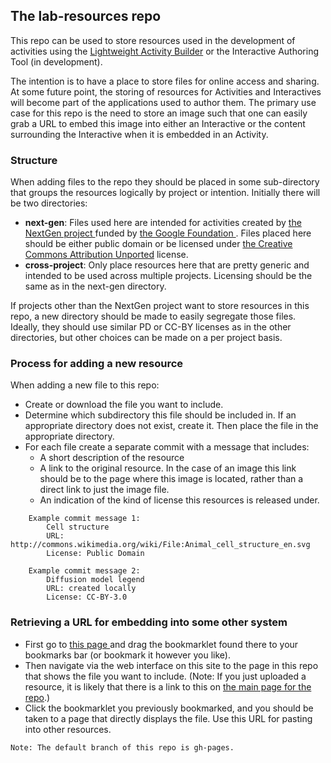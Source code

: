 ## The lab-resources repo

This repo can be used to store resources used in the development of activities using the [Lightweight Activity Builder](https://github.com/concord-consortium/lightweight-standalone) or the Interactive Authoring Tool (in development).

The intention is to have a place to store files for online access and sharing. At some future point, the storing of resources for Activities and Interactives will become part of the applications used to author them. The primary use case for this repo is the need to store an image such that one can easily grab a URL to embed this image into either an Interactive or the content surrounding the Interactive when it is embedded in an Activity.

### Structure
When adding files to the repo they should be placed in some sub-directory that groups the resources logically by project or intention. Initially there will be two directories:
- **next-gen**: Files used here are intended for activities created by [the NextGen project ](https://github.com/concord-consortium/lab) funded by [the Google Foundation ](http://www.google.com/landing/givesback/2011/). Files placed here should be either public domain or be licensed under [the Creative Commons Attribution Unported](http://creativecommons.org/licenses/by/3.0/) license. 
- **cross-project**: Only place resources here that are pretty generic and intended to be used across multiple projects. Licensing should be the same as in the next-gen directory.


If projects other than the NextGen project want to store resources in this repo, a new directory should be made to easily segregate those files. Ideally, they should use similar PD or CC-BY licenses as in the other directories, but other choices can be made on a per project basis.

### Process for adding a new resource
When adding a new file to this repo:
- Create or download the file you want to include.
- Determine which subdirectory this file should be included in. If an appropriate directory does not exist, create it. Then place the file in the appropriate directory.
- For each file create a separate commit with a message that includes: 
    - A short description of the resource
    - A link to the original resource. In the case of an image this link should be to the page where this image is located, rather than a direct link to just the image file.
    - An indication of the kind of license this resources is released under.

```
    Example commit message 1:
        Cell structure
        URL: http://commons.wikimedia.org/wiki/File:Animal_cell_structure_en.svg
        License: Public Domain

    Example commit message 2:
        Diffusion model legend
        URL: created locally
        License: CC-BY-3.0
```

### Retrieving a URL for embedding into some other system
- First go to [ this page ](http://concord-consortium.github.com/lab-resources/) and drag the bookmarklet found there to your bookmarks bar (or bookmark it however you like).
- Then navigate via the web interface on this site to the page in this repo that shows the file you want to include. (Note: If you just uploaded a resource, it is likely that there is a link to this on [the main page for the repo](https://github.com/concord-consortium/lab-resources).)
- Click the bookmarklet you previously bookmarked, and you should be taken to a page that directly displays the file. Use this URL for pasting into other resources.



`Note: The default branch of this repo is gh-pages. `
